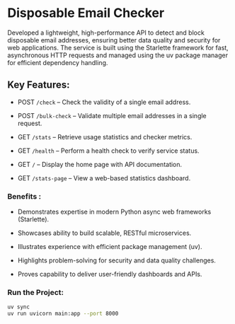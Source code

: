 # Disposable Email Checker
Developed a lightweight, high-performance API to detect and block disposable email addresses, ensuring better data quality and security for web applications. The service is built using the Starlette framework for fast, asynchronous HTTP requests and managed using the uv package manager for efficient dependency handling.

## Key Features:

- POST `/check` – Check the validity of a single email address.

- POST `/bulk-check` – Validate multiple email addresses in a single request.

- GET `/stats` – Retrieve usage statistics and checker metrics.

- GET `/health` – Perform a health check to verify service status.

- GET `/` – Display the home page with API documentation.

- GET `/stats-page` – View a web-based statistics dashboard.

### Benefits :

- Demonstrates expertise in modern Python async web frameworks (Starlette).

- Showcases ability to build scalable, RESTful microservices.

- Illustrates experience with efficient package management (uv).

- Highlights problem-solving for security and data quality challenges.

- Proves capability to deliver user-friendly dashboards and APIs.


### Run the Project:  

```bash
uv sync
uv run uvicorn main:app --port 8000
```
